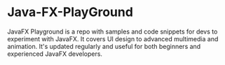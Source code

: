 # Java-FX-PlayGround
JavaFX Playground is a repo with samples and code snippets for devs to experiment with JavaFX. It covers UI design to advanced multimedia and animation. It's updated regularly and useful for both beginners and experienced JavaFX developers.
